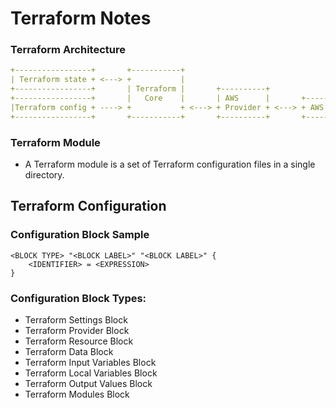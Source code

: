 # Terraform Notes

### Terraform Architecture
```yaml
+-----------------+       +-----------+        
| Terraform state + <---> +           |       
+-----------------+       | Terraform |       +----------+
+-----------------+       |   Core    |       | AWS      |       +-----+
|Terraform config + ----> +           + <---> + Provider + <---> + AWS |       
+-----------------+       +-----------+       +----------+       +-----+
```

### Terraform Module
- A Terraform module is a set of Terraform configuration files in a single directory.

## Terraform Configuration 

### Configuration Block Sample

```hcl
<BLOCK TYPE> "<BLOCK LABEL>" "<BLOCK LABEL>" {
    <IDENTIFIER> = <EXPRESSION>
}
```
### Configuration Block Types:
- Terraform Settings Block
- Terraform Provider Block
- Terraform Resource Block
- Terraform Data Block
- Terraform Input Variables Block
- Terraform Local Variables Block
- Terraform Output Values Block
- Terraform Modules Block


